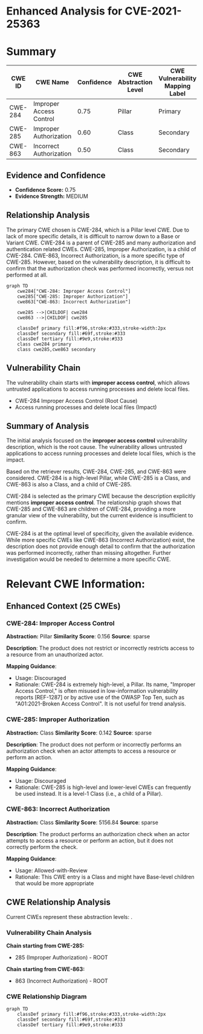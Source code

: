 # Enhanced Analysis for CVE-2021-25363

# Summary
| CWE ID | CWE Name | Confidence | CWE Abstraction Level | CWE Vulnerability Mapping Label | CWE-Vulnerability Mapping Notes |
|---|---|---|---|---|---|
| CWE-284 | Improper Access Control | 0.75 | Pillar | Primary | Discouraged |
| CWE-285 | Improper Authorization | 0.60 | Class | Secondary | Discouraged |
| CWE-863 | Incorrect Authorization | 0.50 | Class | Secondary | Allowed-with-Review |

## Evidence and Confidence

*   **Confidence Score:** 0.75
*   **Evidence Strength:** MEDIUM

## Relationship Analysis
The primary CWE chosen is CWE-284, which is a Pillar level CWE. Due to lack of more specific details, it is difficult to narrow down to a Base or Variant CWE. CWE-284 is a parent of CWE-285 and many authorization and authentication related CWEs. CWE-285, Improper Authorization, is a child of CWE-284. CWE-863, Incorrect Authorization, is a more specific type of CWE-285. However, based on the vulnerability description, it is difficult to confirm that the authorization check was performed incorrectly, versus not performed at all.

```mermaid
graph TD
    cwe284["CWE-284: Improper Access Control"]
    cwe285["CWE-285: Improper Authorization"]
    cwe863["CWE-863: Incorrect Authorization"]
    
    cwe285 -->|CHILDOF| cwe284
    cwe863 -->|CHILDOF| cwe285
    
    classDef primary fill:#f96,stroke:#333,stroke-width:2px
    classDef secondary fill:#69f,stroke:#333
    classDef tertiary fill:#9e9,stroke:#333
    class cwe284 primary
    class cwe285,cwe863 secondary
```

## Vulnerability Chain
The vulnerability chain starts with **improper access control**, which allows untrusted applications to access running processes and delete local files.
  - CWE-284 Improper Access Control (Root Cause)
  - Access running processes and delete local files (Impact)

## Summary of Analysis
The initial analysis focused on the **improper access control** vulnerability description, which is the root cause. The vulnerability allows untrusted applications to access running processes and delete local files, which is the impact.

Based on the retriever results, CWE-284, CWE-285, and CWE-863 were considered. CWE-284 is a high-level Pillar, while CWE-285 is a Class, and CWE-863 is also a Class, and a child of CWE-285.

CWE-284 is selected as the primary CWE because the description explicitly mentions **improper access control**. The relationship graph shows that CWE-285 and CWE-863 are children of CWE-284, providing a more granular view of the vulnerability, but the current evidence is insufficient to confirm.

CWE-284 is at the optimal level of specificity, given the available evidence. While more specific CWEs like CWE-863 (Incorrect Authorization) exist, the description does not provide enough detail to confirm that the authorization was performed incorrectly, rather than missing altogether. Further investigation would be needed to determine a more specific CWE.

# Relevant CWE Information:

## Enhanced Context (25 CWEs)

### CWE-284: Improper Access Control
**Abstraction:** Pillar
**Similarity Score**: 0.156
**Source**: sparse

**Description**:
The product does not restrict or incorrectly restricts access to a resource from an unauthorized actor.

**Mapping Guidance**:
- Usage: Discouraged
- Rationale: CWE-284 is extremely high-level, a Pillar. Its name, "Improper Access Control," is often misused in low-information vulnerability reports [REF-1287] or by active use of the OWASP Top Ten, such as "A01:2021-Broken Access Control". It is not useful for trend analysis.

### CWE-285: Improper Authorization
**Abstraction:** Class
**Similarity Score**: 0.142
**Source**: sparse

**Description**:
The product does not perform or incorrectly performs an authorization check when an actor attempts to access a resource or perform an action.

**Mapping Guidance**:
- Usage: Discouraged
- Rationale: CWE-285 is high-level and lower-level CWEs can frequently be used instead. It is a level-1 Class (i.e., a child of a Pillar).

### CWE-863: Incorrect Authorization
**Abstraction:** Class
**Similarity Score**: 5156.84
**Source**: sparse

**Description**:
The product performs an authorization check when an actor attempts to access a resource or perform an action, but it does not correctly perform the check.

**Mapping Guidance**:
- Usage: Allowed-with-Review
- Rationale: This CWE entry is a Class and might have Base-level children that would be more appropriate


## CWE Relationship Analysis

Current CWEs represent these abstraction levels: .


### Vulnerability Chain Analysis

**Chain starting from CWE-285:**
- 285 (Improper Authorization) - ROOT


**Chain starting from CWE-863:**
- 863 (Incorrect Authorization) - ROOT



### CWE Relationship Diagram

```mermaid
graph TD
    classDef primary fill:#f96,stroke:#333,stroke-width:2px
    classDef secondary fill:#69f,stroke:#333
    classDef tertiary fill:#9e9,stroke:#333
```